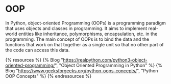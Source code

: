# OOP

In Python, object-oriented Programming (OOPs) is a programming paradigm that uses objects and classes in programming. It aims to implement real-world entities like inheritance, polymorphisms, encapsulation, etc. in the programming. The main concept of OOPs is to bind the data and the functions that work on that together as a single unit so that no other part of the code can access this data.

{% resources %}
  {% Blog "https://realpython.com/python3-object-oriented-programming/", "Object Oriented Programming in Python" %}
  {% Blog "https://www.geeksforgeeks.org/python-oops-concepts/", "Python OOP Concepts" %}
{% endresources %}

